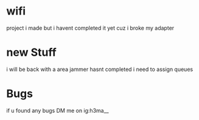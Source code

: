 # wifi
project i made but i havent completed it yet cuz i broke my adapter 
# new Stuff
i will be back with a area jammer hasnt completed i need to assign queues
# Bugs
if u found any bugs DM me on ig:h3ma__

